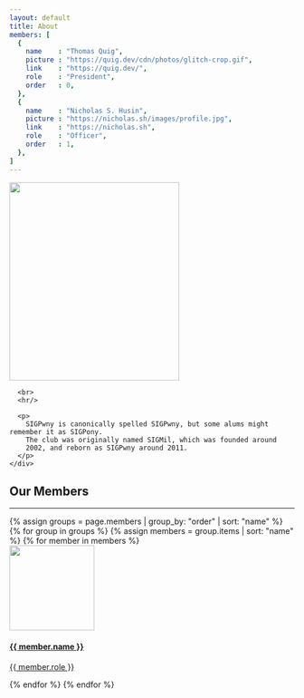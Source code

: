 ```yaml
---
layout: default
title: About
members: [
  {
    name    : "Thomas Quig",
    picture : "https://quig.dev/cdn/photos/glitch-crop.gif",
    link    : "https://quig.dev/",
    role    : "President",
    order   : 0,
  },
  {
    name    : "Nicholas S. Husin",
    picture : "https://nicholas.sh/images/profile.jpg",
    link    : "https://nicholas.sh",
    role    : "Officer",
    order   : 1,
  },
]
---
```


<div class="container mb-5">
  <div class="row">
    <div class="col panel mt-5">
      <div class="embedded-image">
        <img src="{{ site.baseurl }}/images/logo.png" class="rounded" height="350" width="300"/>
      </div>

      <br>
      <hr/>

      <p>
        SIGPwny is canonically spelled SIGPwny, but some alums might remember it as SIGPony.
        The club was originally named SIGMil, which was founded around
		2002, and reborn as SIGPwny around 2011.
      </p>
    </div>
  </div>

  <div class="col panel mt-5">
    <h2 class="my-5 header"> Our Members </h2>
    <hr/>
    <div class="row d-flex justify-content-center">
    {% assign groups = page.members | group_by: "order" | sort: "name" %}
    {% for group in groups %}
      {% assign members = group.items | sort: "name" %}
      {% for member in members %}
        <div class="card m-3">
          <a href="{{ member.link }}">
            <div class="member-image">
              <img src="{{ member.picture }}" class="rounded-circle my-3" height="150" width="150"/>
              <h4 class="mx-3">{{ member.name }}</h4>
              <p class="mx-3">{{ member.role }}</p>
            </div>
          </a>
        </div>
      {% endfor %}
    {% endfor %}
    </div>
  </div>
</div>

